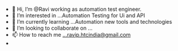 - 👋 Hi, I’m @Ravi working as automation test engineer.
- 👀 I’m interested in ...Automation Testing for Ui and API
- 🌱 I’m currently learning ...Automation new tools and technologies
- 💞️ I’m looking to collaborate on ... 
- 📫 How to reach me ...ravip.htcindia@gmail.com
- 

<!---
RaviPractice/RaviPractice is a ✨ special ✨ repository because its `README.md` (this file) appears on your GitHub profile.
You can click the Preview link to take a look at your changes.
--->
